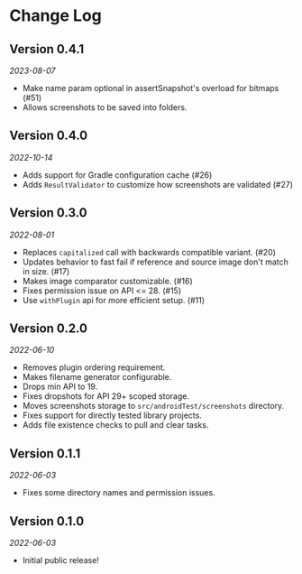 # Change Log

## Version 0.4.1

_2023-08-07_

* Make name param optional in assertSnapshot's overload for bitmaps (#51)
* Allows screenshots to be saved into folders.

## Version 0.4.0

_2022-10-14_

* Adds support for Gradle configuration cache (#26)
* Adds `ResultValidator` to customize how screenshots are validated (#27)

## Version 0.3.0

_2022-08-01_

* Replaces `capitalized` call with backwards compatible variant. (#20)
* Updates behavior to fast fail if reference and source image don't match in size. (#17)
* Makes image comparator customizable. (#16)
* Fixes permission issue on API <= 28. (#15)
* Use `withPlugin` api for more efficient setup. (#11)

## Version 0.2.0

_2022-06-10_

* Removes plugin ordering requirement.
* Makes filename generator configurable.
* Drops min API to 19.
* Fixes dropshots for API 29+ scoped storage.
* Moves screenshots storage to `src/androidTest/screenshots` directory.
* Fixes support for directly tested library projects.
* Adds file existence checks to pull and clear tasks.

## Version 0.1.1

_2022-06-03_

* Fixes some directory names and permission issues.

## Version 0.1.0

_2022-06-03_

* Initial public release!
